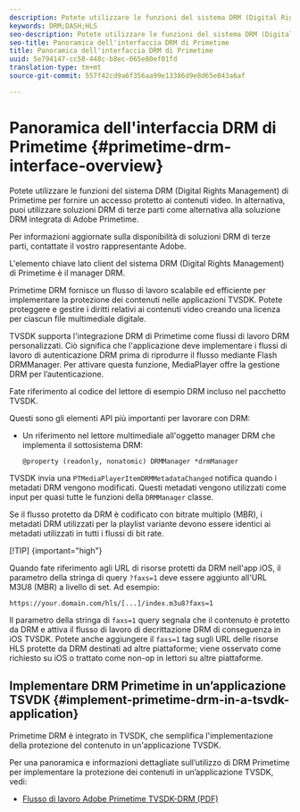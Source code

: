```yaml
---
description: Potete utilizzare le funzioni del sistema DRM (Digital Rights Management) di Primetime per fornire un accesso protetto ai contenuti video. In alternativa, puoi utilizzare soluzioni DRM di terze parti come alternativa alla soluzione DRM integrata di Adobe Primetime.
keywords: DRM;DASH;HLS
seo-description: Potete utilizzare le funzioni del sistema DRM (Digital Rights Management) di Primetime per fornire un accesso protetto ai contenuti video. In alternativa, puoi utilizzare soluzioni DRM di terze parti come alternativa alla soluzione DRM integrata di Adobe Primetime.
seo-title: Panoramica dell'interfaccia DRM di Primetime
title: Panoramica dell'interfaccia DRM di Primetime
uuid: 5e794147-cc58-448c-b8ec-065e80ef01fd
translation-type: tm+mt
source-git-commit: 557f42cd9a6f356aa99e13386d9e8d65e043a6af

---
```



# Panoramica dell&#39;interfaccia DRM di Primetime {#primetime-drm-interface-overview}

Potete utilizzare le funzioni del sistema DRM (Digital Rights Management) di Primetime per fornire un accesso protetto ai contenuti video. In alternativa, puoi utilizzare soluzioni DRM di terze parti come alternativa alla soluzione DRM integrata di Adobe Primetime.

<!--<a id="section_4DD54E085AB345FE9BE00865E56B28DB"></a>-->

Per informazioni aggiornate sulla disponibilità di soluzioni DRM di terze parti, contattate il vostro rappresentante Adobe.

L&#39;elemento chiave lato client del sistema DRM (Digital Rights Management) di Primetime è il manager DRM.

Primetime DRM fornisce un flusso di lavoro scalabile ed efficiente per implementare la protezione dei contenuti nelle applicazioni TVSDK. Potete proteggere e gestire i diritti relativi ai contenuti video creando una licenza per ciascun file multimediale digitale.

TVSDK supporta l&#39;integrazione DRM di Primetime come flussi di lavoro DRM personalizzati. Ciò significa che l&#39;applicazione deve implementare i flussi di lavoro di autenticazione DRM prima di riprodurre il flusso mediante Flash DRMManager. Per attivare questa funzione, MediaPlayer offre la gestione DRM per l’autenticazione.

Fate riferimento al codice del lettore di esempio DRM incluso nel pacchetto TVSDK.

Questi sono gli elementi API più importanti per lavorare con DRM:

* Un riferimento nel lettore multimediale all&#39;oggetto manager DRM che implementa il sottosistema DRM:

   ```
   @property (readonly, nonatomic) DRMManager *drmManager
   ```

<!--<a id="section_F986DB1EDD6F44CD8E57419CCA0921E8"></a>-->

TVSDK invia una `PTMediaPlayerItemDRMMetadataChanged` notifica quando i metadati DRM vengono modificati. Questi metadati vengono utilizzati come input per quasi tutte le funzioni della `DRMManager` classe.

<!--<a id="section_223DCF63BAB6438792A85352A79044CC"></a>-->

Se il flusso protetto da DRM è codificato con bitrate multiplo (MBR), i metadati DRM utilizzati per la playlist variante devono essere identici ai metadati utilizzati in tutti i flussi di bit rate.

[!TIP] {important=&quot;high&quot;}

Quando fate riferimento agli URL di risorse protetti da DRM nell&#39;app iOS, il parametro della stringa di query `?faxs=1` deve essere aggiunto all&#39;URL M3U8 (MBR) a livello di set. Ad esempio:

```
https://your.domain.com/hls/[...]/index.m3u8?faxs=1
```

Il parametro della stringa di `faxs=1` query segnala che il contenuto è protetto da DRM e attiva il flusso di lavoro di decrittazione DRM di conseguenza in iOS TVSDK. Potete anche aggiungere il `faxs=1` tag sugli URL delle risorse HLS protette da DRM destinati ad altre piattaforme; viene osservato come richiesto su iOS o trattato come non-op in lettori su altre piattaforme.

## Implementare DRM Primetime in un’applicazione TSVDK {#implement-primetime-drm-in-a-tsvdk-application}

Primetime DRM è integrato in TVSDK, che semplifica l&#39;implementazione della protezione del contenuto in un&#39;applicazione TVSDK.

Per una panoramica e informazioni dettagliate sull’utilizzo di DRM Primetime per implementare la protezione dei contenuti in un’applicazione TVSDK, vedi:

* [Flusso di lavoro Adobe Primetime TVSDK-DRM (PDF)](https://helpx.adobe.com/content/dam/help/en/primetime/drm/drm_tvsdk_drm_workflow.pdf)
